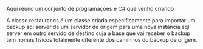 Aqui reuno um conjunto de programaçoes e C# que venho criando

A classe restaurar.cs é um classe criada especificamente para importar um backup sql server de um servidor de origem para uma nova instância sql server em outro servido de destino cuja a base que vai receber o backup tem nomes fisicos totalmente diferente dos caminhos do backup de origem.
